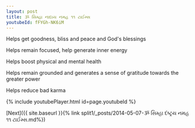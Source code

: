 ```yaml
---
layout: post
title: ૐ સિમ્હા નાદાય નમહ ૧૧ ટાઈમ્સ
youtubeId: fFYGh-NK6iM
---
```

 
 
Helps get goodness, bliss and peace and God's blessings
 
Helps remain focused, help generate inner energy 
 
Helps boost physical and mental health 
 
Helps remain grounded and generates a sense of gratitude towards the greater power 
 
Helps reduce bad karma
 
 
 
 


{% include youtubePlayer.html id=page.youtubeId %}
 
[Next]({{ site.baseurl }}{% link  split1/_posts/2014-05-07-ૐ સિમ્હા દંષ્ટ્રય નમહ ૧૧ ટાઈમ્સ.md%})
 
